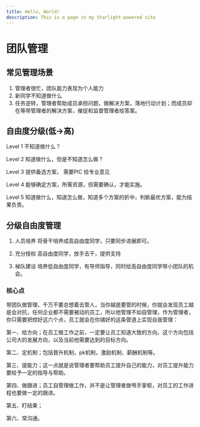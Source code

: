 ```yaml
---
title: Hello, World!
description: This is a page in my Starlight-powered site
---
```


# 团队管理

## 常见管理场景

1. 管理者很忙，团队能力表现为个人能力
2. 新同学不知道做什么
3. 任务逆转，管理者帮助成员承担问题，做解决方案，落地行动计划；而成员却在等带管理者的解决方案，催促和监督管理者给答案。

## 自由度分级(低->高)

Level 1
不知道做什么？

Level 2
知道做什么，但是不知道怎么做？

Level 3
提供备选方案， 需要PIC 给专业意见

Level 4
能够确定方案，所需资源，但需要确认，才能实施。

Level 5
知道做什么，知道怎么做，知道多个方案的折中，判断最优方案，能为结果负责。

## 分级自由度管理

1. 人员培养
将骨干培养成高自由度同学，只要同步进展即可。

2. 充分授权
高自由度同学，放手去干，提供支持

3. 梯队建设
培养低自由度同学，有导师指导，同时给高自由度同学带小团队的机会。

### 核心点

带团队做管理，千万不要总想着去管人，当你越是要管的时候，你就会发现员工越是会对抗，任何企业都不需要被动的员工，所以他管理不如自管理，作为管理者，你只需要把控好这六个点，员工就会在你铺好的这条管道上实现自我管理：

第一、给方向；在员工做工作之前，一定要让员工知道大致的方向，这个方向包括公司大的发展方向，以及当前他需要达到的目标方向。

第二、定机制；包括晋升机制，pk机制，激励机制、薪酬机制等。

第三、提能力；这一点就是说管理者要帮助员工提升自己的能力，对员工提升能力要给予一定的指导与帮助。

第四、做跟进；员工自管理做工作，并不是让管理者做甩手掌柜，对员工的工作进程也要做一定的跟进。

第五、盯结果；

第六、常沟通。
